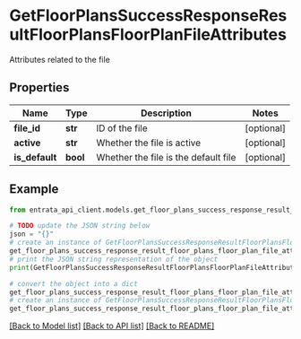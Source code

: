 # GetFloorPlansSuccessResponseResultFloorPlansFloorPlanFileAttributes

Attributes related to the file

## Properties

Name | Type | Description | Notes
------------ | ------------- | ------------- | -------------
**file_id** | **str** | ID of the file | [optional] 
**active** | **str** | Whether the file is active | [optional] 
**is_default** | **bool** | Whether the file is the default file | [optional] 

## Example

```python
from entrata_api_client.models.get_floor_plans_success_response_result_floor_plans_floor_plan_file_attributes import GetFloorPlansSuccessResponseResultFloorPlansFloorPlanFileAttributes

# TODO update the JSON string below
json = "{}"
# create an instance of GetFloorPlansSuccessResponseResultFloorPlansFloorPlanFileAttributes from a JSON string
get_floor_plans_success_response_result_floor_plans_floor_plan_file_attributes_instance = GetFloorPlansSuccessResponseResultFloorPlansFloorPlanFileAttributes.from_json(json)
# print the JSON string representation of the object
print(GetFloorPlansSuccessResponseResultFloorPlansFloorPlanFileAttributes.to_json())

# convert the object into a dict
get_floor_plans_success_response_result_floor_plans_floor_plan_file_attributes_dict = get_floor_plans_success_response_result_floor_plans_floor_plan_file_attributes_instance.to_dict()
# create an instance of GetFloorPlansSuccessResponseResultFloorPlansFloorPlanFileAttributes from a dict
get_floor_plans_success_response_result_floor_plans_floor_plan_file_attributes_from_dict = GetFloorPlansSuccessResponseResultFloorPlansFloorPlanFileAttributes.from_dict(get_floor_plans_success_response_result_floor_plans_floor_plan_file_attributes_dict)
```
[[Back to Model list]](../README.md#documentation-for-models) [[Back to API list]](../README.md#documentation-for-api-endpoints) [[Back to README]](../README.md)


